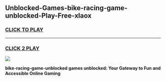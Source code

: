 
## Unblocked-Games-bike-racing-game-unblocked-Play-Free-xlaox
<h3>
<a href="https://premium76.site?title=bike-racing-game-unblocked&ref=20A">CLICK TO PLAY</a></h3>
<hr>

<h3>
<a href="https://premium76.site?title=bike-racing-game-unblocked&ref=20A">CLICK 2 PLAY</a>
  
</h3>

<a href="https://premium76.site?title=bike-racing-game-unblocked&ref=20A"><img src="https://clearcache.store/games.png"></a>


**bike-racing-game-unblocked games unblocked: Your Gateway to Fun and Accessible Online Gaming**
